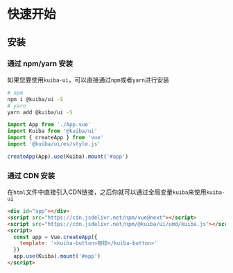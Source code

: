 # 快速开始

## 安装

### 通过 npm/yarn 安装

如果您要使用`kuiba-ui`，可以直接通过`npm`或者`yarn`进行安装

```bash
# npm
npm i @kuiba/ui -S
# yarn
yarn add @kuiba/ui -S
```

```js
import App from './App.vue'
import Kuiba from '@kuiba/ui'
import { createApp } from 'vue'
import '@kuiba/ui/es/style.js'

createApp(App).use(Kuiba).mount('#app')

```

### 通过 CDN 安装
在`html`文件中直接引入CDN链接，之后你就可以通过全局变量`kuiba`来使用`kuiba-ui`
```html
<div id="app"></div>
<script src="https://cdn.jsdelivr.net/npm/vue@next"></script>
<script src="https://cdn.jsdelivr.net/npm/@kuiba/ui/umd/kuiba.js"></script>
<script>
  const app = Vue.createApp({
    template: '<kuiba-button>按钮</kuiba-button>'
  })
  app.use(Kuiba).mount('#app')
</script>
```